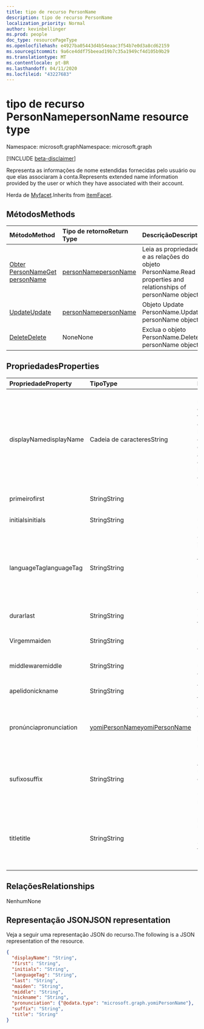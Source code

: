 ```yaml
---
title: tipo de recurso PersonName
description: tipo de recurso PersonName
localization_priority: Normal
author: kevinbellinger
ms.prod: people
doc_type: resourcePageType
ms.openlocfilehash: e4927ba05443d4b54eaac3f54b7e0d3a8cd62159
ms.sourcegitcommit: 9a6ce4ddf75beead19b7c35a1949cf4d105b9b29
ms.translationtype: MT
ms.contentlocale: pt-BR
ms.lasthandoff: 04/11/2020
ms.locfileid: "43227683"
---
```

# <a name="personname-resource-type"></a><span data-ttu-id="025ae-103">tipo de recurso PersonName</span><span class="sxs-lookup"><span data-stu-id="025ae-103">personName resource type</span></span>

<span data-ttu-id="025ae-104">Namespace: microsoft.graph</span><span class="sxs-lookup"><span data-stu-id="025ae-104">Namespace: microsoft.graph</span></span>

[!INCLUDE [beta-disclaimer](../../includes/beta-disclaimer.md)]

<span data-ttu-id="025ae-105">Representa as informações de nome estendidas fornecidas pelo usuário ou que elas associaram à conta.</span><span class="sxs-lookup"><span data-stu-id="025ae-105">Represents extended name information provided by the user or which they have associated with their account.</span></span>

<span data-ttu-id="025ae-106">Herda de [Myfacet](itemfacet.md).</span><span class="sxs-lookup"><span data-stu-id="025ae-106">Inherits from [itemFacet](itemfacet.md).</span></span>

## <a name="methods"></a><span data-ttu-id="025ae-107">Métodos</span><span class="sxs-lookup"><span data-stu-id="025ae-107">Methods</span></span>

| <span data-ttu-id="025ae-108">Método</span><span class="sxs-lookup"><span data-stu-id="025ae-108">Method</span></span>                                     | <span data-ttu-id="025ae-109">Tipo de retorno</span><span class="sxs-lookup"><span data-stu-id="025ae-109">Return Type</span></span>                 | <span data-ttu-id="025ae-110">Descrição</span><span class="sxs-lookup"><span data-stu-id="025ae-110">Description</span></span>                                             |
|:-------------------------------------------|:----------------------------|:--------------------------------------------------------|
| [<span data-ttu-id="025ae-111">Obter PersonName</span><span class="sxs-lookup"><span data-stu-id="025ae-111">Get personName</span></span>](../api/personname-get.md) | [<span data-ttu-id="025ae-112">personName</span><span class="sxs-lookup"><span data-stu-id="025ae-112">personName</span></span>](personname.md) | <span data-ttu-id="025ae-113">Leia as propriedades e as relações do objeto PersonName.</span><span class="sxs-lookup"><span data-stu-id="025ae-113">Read properties and relationships of personName object.</span></span> |
| [<span data-ttu-id="025ae-114">Update</span><span class="sxs-lookup"><span data-stu-id="025ae-114">Update</span></span>](../api/personname-update.md)      | [<span data-ttu-id="025ae-115">personName</span><span class="sxs-lookup"><span data-stu-id="025ae-115">personName</span></span>](personname.md) | <span data-ttu-id="025ae-116">Objeto Update PersonName.</span><span class="sxs-lookup"><span data-stu-id="025ae-116">Update personName object.</span></span>                               |
| [<span data-ttu-id="025ae-117">Delete</span><span class="sxs-lookup"><span data-stu-id="025ae-117">Delete</span></span>](../api/personname-delete.md)      | <span data-ttu-id="025ae-118">None</span><span class="sxs-lookup"><span data-stu-id="025ae-118">None</span></span>                        | <span data-ttu-id="025ae-119">Exclua o objeto PersonName.</span><span class="sxs-lookup"><span data-stu-id="025ae-119">Delete personName object.</span></span>                               |

## <a name="properties"></a><span data-ttu-id="025ae-120">Propriedades</span><span class="sxs-lookup"><span data-stu-id="025ae-120">Properties</span></span>

| <span data-ttu-id="025ae-121">Propriedade</span><span class="sxs-lookup"><span data-stu-id="025ae-121">Property</span></span>     | <span data-ttu-id="025ae-122">Tipo</span><span class="sxs-lookup"><span data-stu-id="025ae-122">Type</span></span>                              | <span data-ttu-id="025ae-123">Descrição</span><span class="sxs-lookup"><span data-stu-id="025ae-123">Description</span></span>                                                                                                  |
|:-------------|:----------------------------------|:-------------------------------------------------------------------------------------------------------------|
|<span data-ttu-id="025ae-124">displayName</span><span class="sxs-lookup"><span data-stu-id="025ae-124">displayName</span></span>   |<span data-ttu-id="025ae-125">Cadeia de caracteres</span><span class="sxs-lookup"><span data-stu-id="025ae-125">String</span></span>                             | <span data-ttu-id="025ae-126">Fornece uma renderização ordenada de firstName e lastName, dependendo da localidade do usuário ou de seu dispositivo.</span><span class="sxs-lookup"><span data-stu-id="025ae-126">Provides an ordered rendering of firstName and lastName depending on the locale of the user or their device.</span></span> |
|<span data-ttu-id="025ae-127">primeiro</span><span class="sxs-lookup"><span data-stu-id="025ae-127">first</span></span>         |<span data-ttu-id="025ae-128">String</span><span class="sxs-lookup"><span data-stu-id="025ae-128">String</span></span>                             | <span data-ttu-id="025ae-129">Nome do usuário.</span><span class="sxs-lookup"><span data-stu-id="025ae-129">First Name of the user.</span></span>                                                                                      |
|<span data-ttu-id="025ae-130">initials</span><span class="sxs-lookup"><span data-stu-id="025ae-130">initials</span></span>      |<span data-ttu-id="025ae-131">String</span><span class="sxs-lookup"><span data-stu-id="025ae-131">String</span></span>                             | <span data-ttu-id="025ae-132">Iniciais do usuário.</span><span class="sxs-lookup"><span data-stu-id="025ae-132">Initials of the user.</span></span>                                                                                        |
|<span data-ttu-id="025ae-133">languageTag</span><span class="sxs-lookup"><span data-stu-id="025ae-133">languageTag</span></span>   |<span data-ttu-id="025ae-134">String</span><span class="sxs-lookup"><span data-stu-id="025ae-134">String</span></span>                             | <span data-ttu-id="025ae-135">Contém o nome do idioma (en-US, no-NB, en-AU) após o formato BCP47 da IETF.</span><span class="sxs-lookup"><span data-stu-id="025ae-135">Contains the name for the language (en-US, no-NB, en-AU) following IETF BCP47 format.</span></span>                        |
|<span data-ttu-id="025ae-136">durar</span><span class="sxs-lookup"><span data-stu-id="025ae-136">last</span></span>          |<span data-ttu-id="025ae-137">String</span><span class="sxs-lookup"><span data-stu-id="025ae-137">String</span></span>                             | <span data-ttu-id="025ae-138">Sobrenome do usuário.</span><span class="sxs-lookup"><span data-stu-id="025ae-138">Last Name of the user.</span></span>                                                                                       |
|<span data-ttu-id="025ae-139">Virgem</span><span class="sxs-lookup"><span data-stu-id="025ae-139">maiden</span></span>        |<span data-ttu-id="025ae-140">String</span><span class="sxs-lookup"><span data-stu-id="025ae-140">String</span></span>                             | <span data-ttu-id="025ae-141">Nome de solteira do usuário.</span><span class="sxs-lookup"><span data-stu-id="025ae-141">Maiden Name of the user.</span></span>                                                                                     |
|<span data-ttu-id="025ae-142">middleware</span><span class="sxs-lookup"><span data-stu-id="025ae-142">middle</span></span>        |<span data-ttu-id="025ae-143">String</span><span class="sxs-lookup"><span data-stu-id="025ae-143">String</span></span>                             | <span data-ttu-id="025ae-144">Middlie nome do usuário.</span><span class="sxs-lookup"><span data-stu-id="025ae-144">Middlie Name of the user.</span></span>                                                                                    |
|<span data-ttu-id="025ae-145">apelido</span><span class="sxs-lookup"><span data-stu-id="025ae-145">nickname</span></span>      |<span data-ttu-id="025ae-146">String</span><span class="sxs-lookup"><span data-stu-id="025ae-146">String</span></span>                             | <span data-ttu-id="025ae-147">Apelido do usuário.</span><span class="sxs-lookup"><span data-stu-id="025ae-147">Nickname of the user.</span></span>                                                                                        |
|<span data-ttu-id="025ae-148">pronúncia</span><span class="sxs-lookup"><span data-stu-id="025ae-148">pronunciation</span></span> |[<span data-ttu-id="025ae-149">yomiPersonName</span><span class="sxs-lookup"><span data-stu-id="025ae-149">yomiPersonName</span></span>](yomipersonname.md)| <span data-ttu-id="025ae-150">Orientações sobre como pronunciar o nome dos usuários.</span><span class="sxs-lookup"><span data-stu-id="025ae-150">Guidance on how to pronounce the users name.</span></span>                                                                 |
|<span data-ttu-id="025ae-151">sufixo</span><span class="sxs-lookup"><span data-stu-id="025ae-151">suffix</span></span>        |<span data-ttu-id="025ae-152">String</span><span class="sxs-lookup"><span data-stu-id="025ae-152">String</span></span>                             | <span data-ttu-id="025ae-153">Designadores usados após o nome dos usuários (por exemplo: PhD).</span><span class="sxs-lookup"><span data-stu-id="025ae-153">Designators used after the users name (eg: PhD.)</span></span>                                                             |
|<span data-ttu-id="025ae-154">title</span><span class="sxs-lookup"><span data-stu-id="025ae-154">title</span></span>         |<span data-ttu-id="025ae-155">String</span><span class="sxs-lookup"><span data-stu-id="025ae-155">String</span></span>                             | <span data-ttu-id="025ae-156">Honorifics usado para prefixar um nome de usuário (por exemplo: Dr, Sir, Madam, Sra.)</span><span class="sxs-lookup"><span data-stu-id="025ae-156">Honorifics used to prefix a users name (eg: Dr, Sir, Madam, Mrs.)</span></span>                                            |

## <a name="relationships"></a><span data-ttu-id="025ae-157">Relações</span><span class="sxs-lookup"><span data-stu-id="025ae-157">Relationships</span></span>

<span data-ttu-id="025ae-158">Nenhum</span><span class="sxs-lookup"><span data-stu-id="025ae-158">None</span></span>

## <a name="json-representation"></a><span data-ttu-id="025ae-159">Representação JSON</span><span class="sxs-lookup"><span data-stu-id="025ae-159">JSON representation</span></span>

<span data-ttu-id="025ae-160">Veja a seguir uma representação JSON do recurso.</span><span class="sxs-lookup"><span data-stu-id="025ae-160">The following is a JSON representation of the resource.</span></span>

<!-- {
  "blockType": "resource",
  "optionalProperties": [

  ],
  "@odata.type": "microsoft.graph.personName",
  "baseType": ""
}-->

```json
{
  "displayName": "String",
  "first": "String",
  "initials": "String",
  "languageTag": "String",
  "last": "String",
  "maiden": "String",
  "middle": "String",
  "nickname": "String",
  "pronunciation": {"@odata.type": "microsoft.graph.yomiPersonName"},
  "suffix": "String",
  "title": "String"
}
```

<!-- uuid: 16cd6b66-4b1a-43a1-adaf-3a886856ed98
2019-02-04 14:57:30 UTC -->
<!-- {
  "type": "#page.annotation",
  "description": "personName resource",
  "keywords": "",
  "section": "documentation",
  "tocPath": ""
}-->